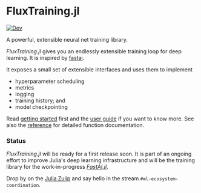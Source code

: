 # FluxTraining.jl

[![Dev](https://img.shields.io/badge/docs-dev-blue.svg)](https://lorenzoh.github.io/FluxTraining.jl/dev)

A powerful, extensible neural net training library.

*FluxTraining.jl* gives you an endlessly extensible training loop for deep learning. It is inspired by [fastai](https://docs.fast.ai).

It exposes a small set of extensible interfaces and uses them to implement

- hyperparameter scheduling
- metrics
- logging
- training history; and
- model checkpointing

Read [getting started](docs/getting_started.md) first and the [user guide](docs/overview.md) if you want to know more. See also the [reference](docstrings.md) for detailed function documentation.

### Status

*FluxTraining.jl* will be ready for a first release soon. It is part of an ongoing effort to improve Julia's deep learning infrastructure and will be the training library for the work-in-progress [*FastAI.jl*](https://github.com/FluxML/FastAI.jl).

Drop by on the [Julia Zulip](julialang.zulipchat.com) and say hello in the stream `#ml-ecosystem-coordination`.